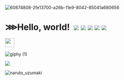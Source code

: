 ![60874808-2fe13700-a26b-11e9-8042-85041a680656](https://user-images.githubusercontent.com/67204309/112770419-4aad9d80-9044-11eb-8f0c-936864694c75.png)

# ⋙Hello, world! &nbsp;![](https://img.shields.io/badge/code-Python-informational?style=flat&logo=#3776AB&logoColor=white&color=2bbc8a)&nbsp;![](https://img.shields.io/badge/code-JavaScript-informational?style=flat&logo=<LOGO_NAME>&logoColor=white&color=2bbc8a)&nbsp;![](https://img.shields.io/badge/code-C++-informational?style=flat&logo=#00599C&logoColor=white&color=2bbc8a)&nbsp;![](https://img.shields.io/badge/tools-PostgreSQL-informational?style=flat&logo=#336791&logoColor=white&color=2bbc8a)&nbsp;![](https://img.shields.io/badge/cloud-DigitalOcean-informational?style=flat&logo=#734F96&logoColor=white&color=2bbc8a)



<img src="https://raw.githubusercontent.com/MartinHeinz/MartinHeinz/master/wave.gif" width="30px">



![giphy (1)](https://user-images.githubusercontent.com/67204309/112771383-2acca880-9049-11eb-8e33-d3dd8c31e34f.gif)


<img align="center" src="https://github-readme-stats.vercel.app/api/top-langs/?username=ManoranjanThakur&theme=Midnight" />


![naruto_uzumaki](https://user-images.githubusercontent.com/67204309/112771059-6f574480-9047-11eb-8e2a-e2f2fb2e8f0f.jpg)





<!--
**ManoranjanThakur/ManoranjanThakur** is a ✨ _special_ ✨ repository because its `README.md` (this file) appears on your GitHub profile.

Here are some ideas to get you started:

- 🔭 I’m currently working on ...
- 🌱 I’m currently learning ...
- 👯 I’m looking to collaborate on ...
- 🤔 I’m looking for help with ...
- 💬 Ask me about ...
- 📫 How to reach me: ...
- 😄 Pronouns: ...
- ⚡ Fun fact: ...
-->
